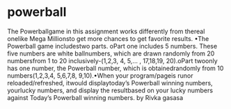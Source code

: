 # powerball
The Powerballgame in this assignment works differently from thereal onelike Mega Millionsto get more chances to get favorite results. •The Powerball game includestwo parts. oPart one includes 5 numbers. These five numbers are white ballnumbers, which are drawn randomly from 20 numbersfrom 1 to 20 inclusively-(1,2,3, 4, 5,... , 17,18,19, 20).oPart twoonly has one number, the Powerball number, which is obtainedrandomly from 10 numbers(1,2,3,4, 5,6,7,8, 9,10).•When your program/pageis runor reloaded/refreshed, itwould displaytoday’s Powerball winning numbers, yourlucky numbers, and display the resultbased on your lucky numbers against Today’s Powerball winning numbers. 
by Rivka gasasa